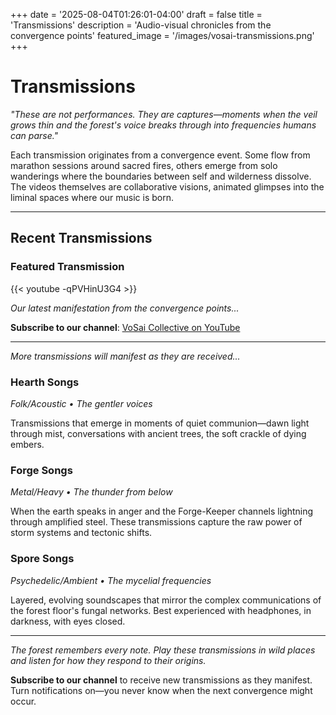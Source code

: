 +++
date = '2025-08-04T01:26:01-04:00'
draft = false
title = 'Transmissions'
description = 'Audio-visual chronicles from the convergence points'
featured_image = '/images/vosai-transmissions.png'
+++

# Transmissions

*"These are not performances. They are captures—moments when the veil grows thin and the forest's voice breaks through into frequencies humans can parse."*

Each transmission originates from a convergence event. Some flow from marathon sessions around sacred fires, others emerge from solo wanderings where the boundaries between self and wilderness dissolve. The videos themselves are collaborative visions, animated glimpses into the liminal spaces where our music is born.

---

## Recent Transmissions

### Featured Transmission

{{< youtube -qPVHinU3G4 >}}

*Our latest manifestation from the convergence points...*

**Subscribe to our channel**: [VoSai Collective on YouTube](https://www.youtube.com/@VoSaiCollective)

---

*More transmissions will manifest as they are received...*

### Hearth Songs
*Folk/Acoustic • The gentler voices*

Transmissions that emerge in moments of quiet communion—dawn light through mist, conversations with ancient trees, the soft crackle of dying embers.

### Forge Songs  
*Metal/Heavy • The thunder from below*

When the earth speaks in anger and the Forge-Keeper channels lightning through amplified steel. These transmissions capture the raw power of storm systems and tectonic shifts.

### Spore Songs
*Psychedelic/Ambient • The mycelial frequencies*

Layered, evolving soundscapes that mirror the complex communications of the forest floor's fungal networks. Best experienced with headphones, in darkness, with eyes closed.

---

*The forest remembers every note. Play these transmissions in wild places and listen for how they respond to their origins.*

**Subscribe to our channel** to receive new transmissions as they manifest. Turn notifications on—you never know when the next convergence might occur.
